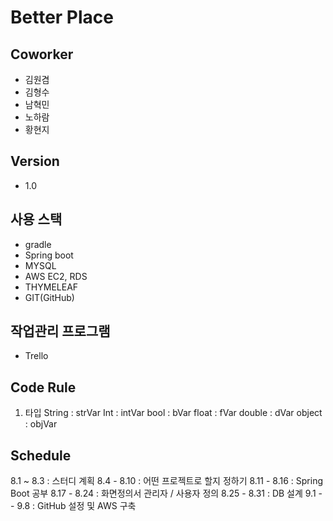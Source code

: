 # Better Place

## Coworker
- 김원겸
- 김형수
- 남혁민
- 노하람
- 황현지

## Version
- 1.0

## 사용 스택 
- gradle
- Spring boot
- MYSQL
- AWS EC2, RDS
- THYMELEAF
- GIT(GitHub)

## 작업관리 프로그램
- Trello

## Code Rule

1. 타입
	String : strVar
	Int : intVar
	bool : bVar
	float : fVar
	double : dVar
	object : objVar

## Schedule

8.1 ~ 8.3 : 스터디 계획
8.4 - 8.10 : 어떤 프로젝트로 할지 정하기
8.11 - 8.16 : Spring Boot 공부
8.17 - 8.24 : 화면정의서 관리자 / 사용자 정의
8.25 - 8.31 : DB 설계
9.1 -  - 9.8 : GitHub 설정 및 AWS 구축

